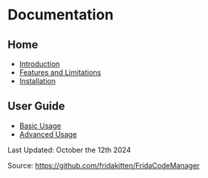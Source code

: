 # Documentation

## Home
- [Introduction](home/intro.md)
- [Features and Limitations](home/feat.md)
- [Installation](home/installation.md)

## User Guide
- [Basic Usage](userguide/basic.md)
- [Advanced Usage](userguide/adv.md)

Last Updated: October the 12th 2024

Source: https://github.com/fridakitten/FridaCodeManager